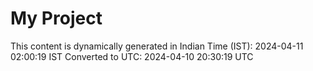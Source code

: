 # My Project

This content is dynamically generated in Indian Time (IST): 2024-04-11 02:00:19 IST
Converted to UTC: 2024-04-10 20:30:19 UTC
